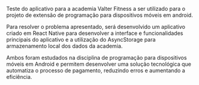 Teste do aplicativo para a academia Valter Fitness a ser utilizado para o projeto de extensão de programação para dispositivos móveis em android.


Para resolver o problema apresentado, será desenvolvido um aplicativo criado em React Native para desenvolver a interface e funcionalidades principais do aplicativo e a utilização do AsyncStorage para armazenamento local dos dados da academia. 

Ambos foram estudados na disciplina de programação para dispositivos móveis em Android e permitem desenvolver uma solução tecnológica que automatiza o processo de pagamento, reduzindo erros e aumentando a eficiência.

